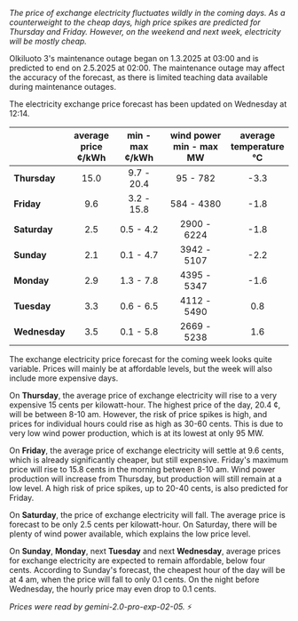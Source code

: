 *The price of exchange electricity fluctuates wildly in the coming days. As a counterweight to the cheap days, high price spikes are predicted for Thursday and Friday. However, on the weekend and next week, electricity will be mostly cheap.*

Olkiluoto 3's maintenance outage began on 1.3.2025 at 03:00 and is predicted to end on 2.5.2025 at 02:00. The maintenance outage may affect the accuracy of the forecast, as there is limited teaching data available during maintenance outages.

The electricity exchange price forecast has been updated on Wednesday at 12:14.

|     | average<br>price<br>¢/kWh | min - max<br>¢/kWh | wind power<br>min - max<br>MW | average<br>temperature<br>°C |
|:----|:----------------:|:----------------:|:-------------:|:-------------:|
| **Thursday**   | 15.0  | 9.7 - 20.4  | 95 - 782   | -3.3  |
| **Friday** | 9.6   | 3.2 - 15.8  | 584 - 4380  | -1.8  |
| **Saturday**  | 2.5   | 0.5 - 4.2   | 2900 - 6224 | -1.8  |
| **Sunday** | 2.1   | 0.1 - 4.7   | 3942 - 5107 | -2.2  |
| **Monday** | 2.9   | 1.3 - 7.8   | 4395 - 5347 | -1.6  |
| **Tuesday**   | 3.3   | 0.6 - 6.5   | 4112 - 5490 | 0.8   |
| **Wednesday**| 3.5   | 0.1 - 5.8   | 2669 - 5238 | 1.6   |

The exchange electricity price forecast for the coming week looks quite variable. Prices will mainly be at affordable levels, but the week will also include more expensive days.

On **Thursday**, the average price of exchange electricity will rise to a very expensive 15 cents per kilowatt-hour. The highest price of the day, 20.4 ¢, will be between 8-10 am. However, the risk of price spikes is high, and prices for individual hours could rise as high as 30-60 cents. This is due to very low wind power production, which is at its lowest at only 95 MW.

On **Friday**, the average price of exchange electricity will settle at 9.6 cents, which is already significantly cheaper, but still expensive. Friday's maximum price will rise to 15.8 cents in the morning between 8-10 am. Wind power production will increase from Thursday, but production will still remain at a low level. A high risk of price spikes, up to 20-40 cents, is also predicted for Friday.

On **Saturday**, the price of exchange electricity will fall. The average price is forecast to be only 2.5 cents per kilowatt-hour. On Saturday, there will be plenty of wind power available, which explains the low price level.

On **Sunday**, **Monday**, next **Tuesday** and next **Wednesday**, average prices for exchange electricity are expected to remain affordable, below four cents. According to Sunday's forecast, the cheapest hour of the day will be at 4 am, when the price will fall to only 0.1 cents. On the night before Wednesday, the hourly price may even drop to 0.1 cents.

*Prices were read by gemini-2.0-pro-exp-02-05.* ⚡️

